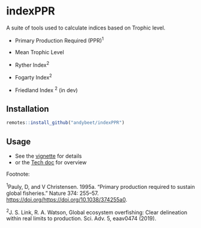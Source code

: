 # indexPPR

A suite of tools used to calculate indices based on Trophic level.

* Primary Production Required (PPR)<sup>1</sup>

* Mean Trophic Level 

* Ryther Index<sup>2</sup>

* Fogarty Index<sup>2</sup>

* Friedland Index <sup>2</sup> (in dev)

## Installation

``` r
remotes::install_github("andybeet/indexPPR")
```

## Usage

* See the [vignette](vignettes/indexPPR.md) for details
* or the [Tech doc](https://noaa-edab.github.io/tech-doc/primary-production-required.html) for overview 


Footnote:

<sup>1</sup>Pauly, D, and V Christensen. 1995a. “Primary production required to sustain global fisheries.” Nature 374: 255–57. https://doi.org/https://doi.org/10.1038/374255a0.


<sup>2</sup>J. S. Link, R. A. Watson, Global ecosystem overfishing: Clear delineation within real limits to production. Sci. Adv. 5, eaav0474 (2019).
